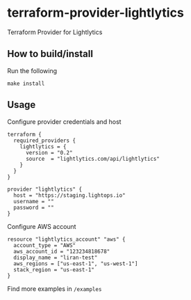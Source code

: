 # terraform-provider-lightlytics
Terraform Provider for Lightlytics

## How to build/install

Run the following

`make install`


## Usage

Configure provider credentials and host

```
terraform {
  required_providers {
    lightlytics = {
      version = "0.2"
      source  = "lightlytics.com/api/lightlytics"
    }
  }
}

provider "lightlytics" {
  host = "https://staging.lightops.io"
  username = ""
  password = ""
}
```

Configure AWS account


```
resource "lightlytics_account" "aws" {
  account_type = "AWS"
  aws_account_id = "123234818678"
  display_name = "liran-test"
  aws_regions = ["us-east-1", "us-west-1"]
  stack_region = "us-east-1"
}
```

Find more examples in `/examples` 
